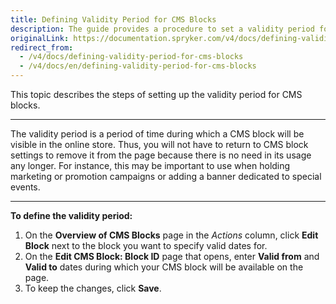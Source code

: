 ```yaml
---
title: Defining Validity Period for CMS Blocks
description: The guide provides a procedure to set a validity period for a CMS block during which it will be displayed in the online store.
originalLink: https://documentation.spryker.com/v4/docs/defining-validity-period-for-cms-blocks
redirect_from:
  - /v4/docs/defining-validity-period-for-cms-blocks
  - /v4/docs/en/defining-validity-period-for-cms-blocks
---
```


This topic describes the steps of setting up the validity period for CMS blocks.
***
The validity period is a period of time during which a CMS block will be visible in the online store. Thus, you will not have to return to CMS block settings to remove it from the page because there is no need in its usage any longer. For instance, this may be important to use when holding marketing or promotion campaigns or adding a banner dedicated to special events.
***
**To define the validity period:**

1. On the **Overview of CMS Blocks** page in the _Actions_ column, click **Edit Block** next to the block you want to specify valid dates for.
2. On the **Edit CMS Block: Block ID** page that opens, enter **Valid from** and **Valid to** dates during which your CMS block will be available on the page.
3. To keep the changes, click **Save**.
